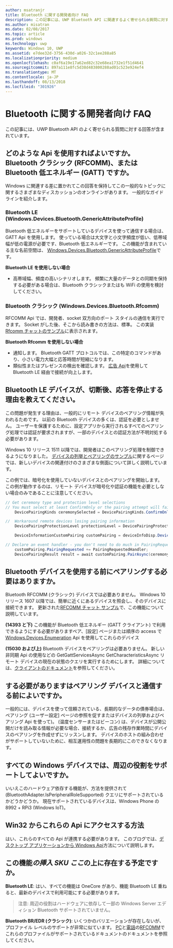 ```yaml
---
author: msatranjr
title: Bluetooth に関する開発者向け FAQ
description: この記事には、UWP Bluetooth API に関連するよく寄せられる質問に対する回答が含まれています。
ms.author: misatran
ms.date: 02/08/2017
ms.topic: article
ms.prod: windows
ms.technology: uwp
keywords: Windows 10, UWP
ms.assetid: e7dee32d-3756-430d-a026-32c1ee288a85
ms.localizationpriority: medium
ms.openlocfilehash: c0af6a19e17a62ed82c32e68ea1732e1f51d4641
ms.sourcegitcommit: 897a111e8fc5d38d483800288ad01c523e924ef4
ms.translationtype: MT
ms.contentlocale: ja-JP
ms.lasthandoff: 08/13/2018
ms.locfileid: "301926"
---
```

# <a name="bluetooth-developer-faq"></a>Bluetooth に関する開発者向け FAQ

この記事には、UWP Bluetooth API のよく寄せられる質問に対する回答が含まれています。

## <a name="what-apis-do-i-use-bluetooth-classic-rfcomm-or-bluetooth-low-energy-gatt"></a>どのような Api を使用すればよいですか。 Bluetooth クラシック (RFCOMM)、または Bluetooth 低エネルギー (GATT) ですか。
Windows に関連する差に置かれてこの回答を保持してこの一般的なトピックに関するさまざまなディスカッションのオンラインがあります。 一般的なガイドラインを紹介します。

### <a name="bluetooth-le-windowsdevicesbluetoothgenericattributeprofile"></a>Bluetooth LE (Windows.Devices.Bluetooth.GenericAttributeProfile)

Bluetooth 低エネルギーをサポートしているデバイスを使って通信する場合は、GATT Api を使用します。 使っている場合は大文字と小文字頻度が低い、低帯域幅が低の電源が必要です、Bluetooth 低エネルギーです。 この機能が含まれている主な名前空間は、 [Windows.Devices.Bluetooth.GenericAttributeProfile](https://docs.microsoft.com/en-us/uwp/api/Windows.Devices.Bluetooth.GenericAttributeProfile)です。 

**Bluetooth LE を使用しない場合**
- 高帯域幅、頻度の高いシナリオします。 頻繁に大量のデータとの同期を保持する必要がある場合は、Bluetooth クラシックまたはも WiFi の使用を検討してください。 

### <a name="bluetooth-classic-windowsdevicesbluetoothrfcomm"></a>Bluetooth クラシック (Windows.Devices.Bluetooth.Rfcomm)

RFCOMM Api では、開発者、socket 双方向のポート スタイルの通信を実行できます。 Socket がした後、そこから読み書きの方法は、標準。 この実装[Rfcomm チャットのサンプル](https://github.com/Microsoft/Windows-universal-samples/tree/dev/Samples/BluetoothRfcommChat)に表示されます。 

**Bluetooth Rfcomm を使用しない場合** 
- 通知します。 Bluetooth GATT プロトコルでは、この特定のコマンドがあり、小さい電力大幅と応答時間が短縮になります。 
- 類似性またはプレゼンスの検出を確認します。 [広告 Api](https://docs.microsoft.com/en-us/uwp/api/windows.devices.bluetooth.advertisement)を使用して Bluetooth LE 経由で接続が向上します。 


## <a name="why-does-my-bluetooth-le-device-stop-responding-after-a-disconnect"></a>Bluetooth LE デバイスが、切断後、応答を停止する理由を教えてください。

この問題が発生する理由は、一般的にリモート デバイスのペアリング情報が失われるためです。 以前の Bluetooth デバイスの多くは、認証を必要としません。 ユーザーを保護するために、設定アプリから実行されるすべてのペアリング処理では認証が要求されますが、一部のデバイスとの認証方法が不明対処する必要があります。 

Windows 10 リリース 1511 以降では、開発者はこのペアリング処理を制御できるようになりました。 [デバイスの列挙とペアリングのサンプル](https://github.com/Microsoft/Windows-universal-samples/tree/master/Samples/DeviceEnumerationAndPairing)に関するページでは、新しいデバイスの関連付けのさまざまな側面について詳しく説明しています。

この例では、暗号化を使用していないデバイスとのペアリングを開始します。 この例が動作するのは、リモート デバイスが暗号化や認証の機能を必要としない場合のみであることに注意してください。

```csharp
// Get ceremony type and protection level selections
// You must select at least ConfirmOnly or the pairing attempt will fail
    DevicePairingKinds ceremonySelected = DevicePairingKinds.ConfirmOnly;

//  Workaround remote devices losing pairing information
    DevicePairingProtectionLevel protectionLevel = DevicePairingProtectionLevel.None

    DeviceInformationCustomPairing customPairing = deviceInfoDisp.DeviceInformation.Pairing.Custom;

// Declare an event handler - you don't need to do much in PairingRequestedHandler since the ceremony is "None"
    customPairing.PairingRequested += PairingRequestedHandler;
    DevicePairingResult result = await customPairing.PairAsync(ceremonySelected, protectionLevel);
```

## <a name="do-i-have-to-pair-bluetooth-devices-before-using-them"></a>Bluetooth デバイスを使用する前にペアリングする必要はありますか。

Bluetooth RFCOMM (クラシック) デバイスでは必要ありません。 Windows 10 リリース 1607 以降では、簡単に近くにあるデバイスを照会し、そのデバイスに接続できます。 更新された[RFCOMM チャット サンプル](https://github.com/Microsoft/Windows-universal-samples/tree/dev/Samples/BluetoothRfcommChat)で、この機能について説明しています。 

**(14393 と下)** この機能が Bluetooth 低エネルギー (GATT クライアント) で利用できるようにする必要がありますペア、[設定] ページまたは順序の access で[Windows.Devices.Enumeration](https://msdn.microsoft.com/en-us/library/windows/apps/windows.devices.enumeration.aspx) Api を使用してこれらのデバイス

**(15030 および上)** Bluetooth デバイスをペアリングは必要ありません。 新しい非同期 Api の使用などの GetGattServicesAsync GetCharacteristicsAsync リモート デバイスの現在の状態のクエリを実行するためにします。 詳細については、[クライアントのドキュメント](gatt-client.md)を参照してください。 

## <a name="when-should-i-pair-with-a-device-before-communicating-with-it"></a>する必要がありますはペアリング デバイスと通信する前によいですか。
一般的には、デバイスを使って信頼されている、長期的なデータの債券場合は、ペアリング (ユーザー設定] ページの参照を促すまたはデバイスの列挙およびペアリング Api を使って)。 (温度センサーまたはビーコン) は、デバイスが公開公開だけを読み取る情報が必要な場合、接続するか、広告の残存作業時間にデバイスのペアリングを作成せずにリッスンします。 デバイスのホストの組み合わせがサポートしていないために、相互運用性の問題を長期的にこのできなくなります。 

## <a name="do-all-windows-devices-support-peripheral-role"></a>すべての Windows デバイスでは、周辺の役割をサポートしてよいですか。

いいえこのハードウェア依存する機能が、方法を提供されて (BluetoothAdapter.IsPeripheralRoleSupported) クエリにサポートされているかどうかどうか。  現在サポートされているデバイスは、Windows Phone の 8992 + RPi3 (Windows IoT)。 

## <a name="can-i-access-these-apis-from-win32"></a>Win32 からこれらの Api にアクセスする方法

はい、これらのすべての Api が連携する必要があります。 このブログでは、[デスクトップ アプリケーションから Windows Api](https://blogs.windows.com/buildingapps/2017/01/25/calling-windows-10-apis-desktop-application/)方法について説明します。 
## <a name="is-this-functionality-supposed-to-exist-on--insert-sku-here-"></a>この機能*の挿入 SKU ここ*の上に存在する予定ですか。

**Bluetooth LE**: はい、すべての機能は OneCore があり、機能 Bluetooth LE 重ねると、最新のデバイスで利用可能にする必要があります。 
> 注意: 周辺の役割はハードウェアに依存して一部の Windows Server エディション Bluetooth サポートされていません。 

**Bluetooth BR/EDR (クラシック)**: いくつかのバリエーションが存在しないが、プロファイル レベルのサポートが非常に似ています。 [PC](https://support.microsoft.com/en-us/help/10568/windows-10-supported-bluetooth-profiles)と[電話](https://support.microsoft.com/en-us/help/10569/windows-10-mobile-supported-bluetooth-profiles)の[RFCOMM](send-or-receive-files-with-rfcomm.md)でこれらのプロファイルがサポートされているドキュメントのドキュメントを参照してください。

